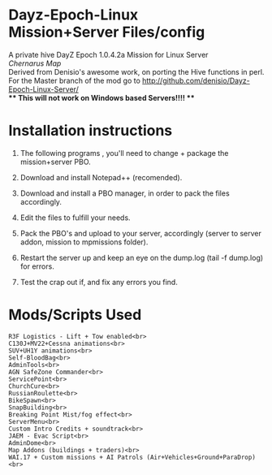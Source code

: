 Dayz-Epoch-Linux<br>
Mission+Server Files/config
=======================

A private hive DayZ Epoch 1.0.4.2a Mission for Linux Server<br>
<i>Chernarus Map</i><br>
Derived from Denisio's awesome work, on porting the Hive functions in perl.<br>
For the Master branch of the mod go to http://github.com/denisio/Dayz-Epoch-Linux-Server/<br>
<b> ** This will not work on Windows based Servers!!!! ** </b><br>

Installation instructions
=========================

1. The following programs , you'll need to change + package the mission+server PBO.

2. Download and install Notepad++ (recomended).

3. Download and install a PBO manager, in order to pack the files accordingly.

4. Edit the files to fulfill your needs.

5. Pack the PBO's and upload to your server, accordingly (server to server addon, mission to mpmissions folder).

5. Restart the server up and keep an eye on the dump.log (tail -f dump.log) for errors.

6. Test the crap out if, and fix any errors you find.

Mods/Scripts Used
=========================
	R3F Logistics - Lift + Tow enabled<br>
	C130J+MV22+Cessna animations<br>
	SUV+UH1Y animations<br>
	Self-BloodBag<br>
	AdminTools<br>
	AGN SafeZone Commander<br>
	ServicePoint<br>
	ChurchCure<br>
	RussianRoulette<br>
	BikeSpawn<br>
	SnapBuilding<br>
	Breaking Point Mist/fog effect<br>
	ServerMenu<br>
	Custom Intro Credits + soundtrack<br>
	JAEM - Evac Script<br>
	AdminDome<br>
	Map Addons (buildings + traders)<br>
	WAI.17 + Custom missions + AI Patrols (Air+Vehicles+Ground+ParaDrop)<br>
	
	